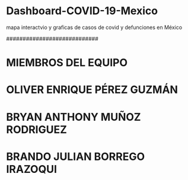 # Dashboard-COVID-19-Mexico
mapa interactvio y graficas de casos de covid y defunciones en México

############################

# MIEMBROS DEL EQUIPO

# OLIVER ENRIQUE PÉREZ GUZMÁN
# BRYAN ANTHONY MUÑOZ RODRIGUEZ
# BRANDO JULIAN BORREGO IRAZOQUI
